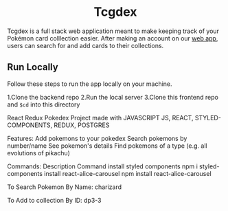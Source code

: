 <h1 align="center">Tcgdex</h1>

<p>Tcgdex is a full stack web application meant to make keeping track of your Pokémon card colllection easier. After making an account on our <a href="https://tcgdex.netlify.app/">web app</a>, users can search for and add cards to their collections.</p>

<h2>Run Locally</h2>

Follow these steps to run the app locally on your machine.<p>

1.Clone the backend repo
2.Run the local server
3.Clone this frontend repo and `$cd` into this directory

  
React Redux Pokedex
Project made with JAVASCRIPT JS, REACT, STYLED-COMPONENTS, REDUX, POSTGRES


Features:
Add pokemons to your pokedex
Search pokemons by number/name
See pokemon's details
Find pokemons of a type (e.g. all evolutions of pikachu)



Commands:
Description     	                   Command
install styled components	       npm i styled-components
install react-alice-carousel       npm install react-alice-carousel



To Search Pokemon
By Name: charizard

To Add to collection
By ID: dp3-3
